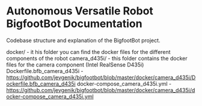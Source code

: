 # Autonomous Versatile Robot BigfootBot Documentation

Codebase structure and explanation of the BigfootBot project.

docker/ - it his folder you can find the docker files for the different components of the robot
  camera_d435i/ - this folder contains the docker files for the camera component (Intel RealSense D435i)
    Dockerfile.bfb_camera_d435i - https://github.com/jevgenik/bigfootbot/blob/master/docker/camera_d435i/Dockerfile.bfb_camera_d435i
    docker-compose_camera_d435i.yml - https://github.com/jevgenik/bigfootbot/blob/master/docker/camera_d435i/docker-compose_camera_d435i.yml